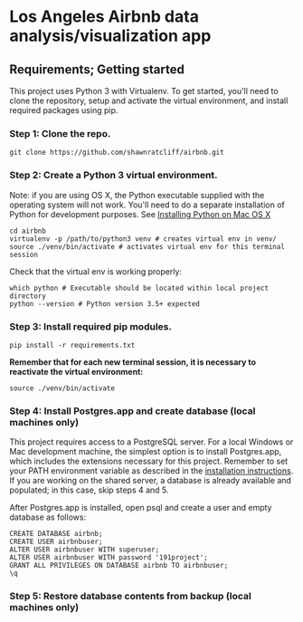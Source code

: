 # Los Angeles Airbnb data analysis/visualization app

## Requirements; Getting started

This project uses Python 3 with Virtualenv. To get started, you'll need to clone the repository, setup and activate the virtual environment, and install required packages using pip.

### Step 1: Clone the repo.

    git clone https://github.com/shawnratcliff/airbnb.git

### Step 2: Create a Python 3 virtual environment.

Note: if you are using OS X, the Python executable supplied with the operating system will not work. You'll need to do a separate installation of Python for development purposes. See [Installing Python on Mac OS X](http://docs.python-guide.org/en/latest/starting/install/osx/)

    cd airbnb
    virtualenv -p /path/to/python3 venv # creates virtual env in venv/ 
    source ./venv/bin/activate # activates virtual env for this terminal session

Check that the virtual env is working properly:

    which python # Executable should be located within local project directory
    python --version # Python version 3.5+ expected

### Step 3: Install required pip modules.

    pip install -r requirements.txt

**Remember that for each new terminal session, it is necessary to reactivate the virtual environment:**

    source ./venv/bin/activate 
    
### Step 4: Install Postgres.app and create database (local machines only)

This project requires access to a PostgreSQL server. For a local Windows or Mac development machine, the simplest option is to install Postgres.app, which includes the extensions necessary for this project. Remember to set your PATH environment variable as described in the [installation instructions](https://postgresapp.com/). If you are working on the shared server, a database is already available and populated; in this case, skip steps 4 and 5.

After Postgres.app is installed, open psql and create a user and empty database as follows:

    CREATE DATABASE airbnb;
    CREATE USER airbnbuser;
    ALTER USER airbnbuser WITH superuser;
    ALTER USER airbnbuser WITH password '191project';
    GRANT ALL PRIVILEGES ON DATABASE airbnb TO airbnbuser;
    \q

### Step 5: Restore database contents from backup (local machines only)